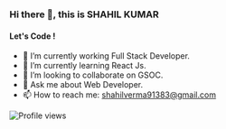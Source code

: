 ### Hi there 👋, this is SHAHIL KUMAR
#### Let's Code !



- 🔭 I’m currently working Full Stack Developer. 
- 🌱 I’m currently learning React Js. 
- 👯 I’m looking to collaborate on GSOC.
- 💬 Ask me about Web Developer.
- 📫 How to reach me: shahilverma91383@gmail.com

![Profile views](https://gpvc.arturio.dev/DHIMANvivek) 
